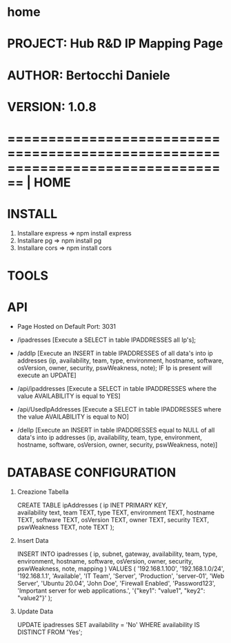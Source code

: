 # home

# PROJECT: Hub R&D IP Mapping Page
# AUTHOR: Bertocchi Daniele
# VERSION: 1.0.8

================================================================================
  |                                   HOME                           
================================================================================

# INSTALL

1. Installare express => npm install express
2. Installare pg => npm install pg
3. Installare cors => npm install cors

# TOOLS


# API

- Page Hosted on Default Port: 3031


- /ipadresses	[Execute a SELECT in table IPADDRESSES all Ip's];

- /addIp [Execute an INSERT in table IPADDRESSES of all data's into ip addresses (ip, availability, team, type, environment, hostname, software, osVersion, owner, security, pswWeakness, note); IF Ip is present will execute an UPDATE]

- /api/ipaddresses [Execute a SELECT in table IPADDRESSES where the value AVAILABILITY is equal to YES]

- /api/UsedIpAddresses [Execute a SELECT in table IPADDRESSES where the value AVAILABILITY is equal to NO]

- /delIp [Execute an INSERT in table IPADDRESSES equal to NULL of all data's into ip addresses (ip, availability, team, type, environment, hostname, software, osVersion, owner, security, pswWeakness, note)]




# DATABASE CONFIGURATION


1. Creazione Tabella

	CREATE TABLE ipAddresses (
    ip INET PRIMARY KEY,    
    availability text,
    team TEXT,
    type TEXT,
    environment TEXT,
    hostname TEXT,
    software TEXT,
    osVersion TEXT,
    owner TEXT,
    security TEXT,
    pswWeakness TEXT,
    note TEXT
);



2. Insert Data


	INSERT INTO ipadresses (
		ip, subnet, gateway, availability, team, type, environment,
		hostname, software, osVersion, owner, security, pswWeakness,
		note, mapping
	) VALUES (
		'192.168.1.100', '192.168.1.0/24', '192.168.1.1', 'Available',
		'IT Team', 'Server', 'Production', 'server-01',
		'Web Server', 'Ubuntu 20.04', 'John Doe', 'Firewall Enabled',
		'Password123', 'Important server for web applications.',
		'{"key1": "value1", "key2": "value2"}'
	);

3. Update Data

	UPDATE ipadresses
	SET availability = 'No'
	WHERE availability IS DISTINCT FROM 'Yes';
